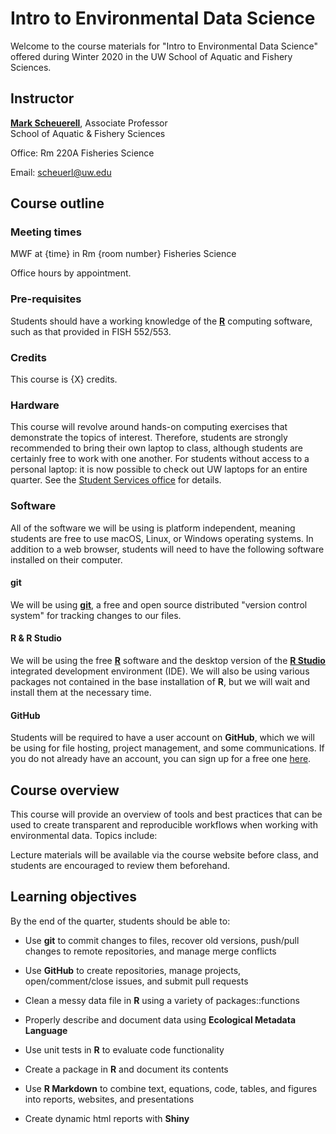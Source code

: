 # Intro to Environmental Data Science

Welcome to the course materials for "Intro to Environmental Data Science" offered during Winter 2020 in the UW School of Aquatic and Fishery Sciences.


## Instructor

[**Mark Scheuerell**](https://fish.uw.edu/faculty/mark-scheuerell/), Associate Professor  
School of Aquatic & Fishery Sciences

Office: Rm 220A Fisheries Science

Email: [scheuerl@uw.edu](mailto:scheuerl@uw.edu)


## Course outline

### Meeting times

MWF at {time} in Rm {room number} Fisheries Science
  
Office hours by appointment.

### Pre-requisites

Students should have a working knowledge of the [**R**](https://www.r-project.org/) computing software, such as that provided in FISH 552/553. 

### Credits

This course is {X} credits.

### Hardware

This course will revolve around hands-on computing exercises that demonstrate the topics of interest. Therefore, students are strongly recommended to bring their own laptop to class, although students are certainly free to work with one another. For students without access to a personal laptop: it is now possible to check out UW laptops for an entire quarter. See the [Student Services office](https://education.uw.edu/admissions/office-of-student-services) for details.

### Software

All of the software we will be using is platform independent, meaning students are free to use macOS, Linux, or Windows operating systems. In addition to a web browser, students will need to have the following software installed on their computer.

#### git

We will be using [**git**](https://git-scm.com/downloads), a free and open source distributed "version control system" for tracking changes to our files. 

#### R & R Studio

We will be using the free [**R**](https://www.r-project.org/) software and the desktop version of the [**R Studio**](https://www.rstudio.com/products/rstudio-desktop/) integrated development environment (IDE).  We will also be using various packages not contained in the base installation of **R**, but we will wait and install them at the necessary time.

#### GitHub

Students will be required to have a user account on **GitHub**, which we will be using for file hosting, project management, and some communications. If you do not already have an account, you can sign up for a free one [here](**GitHub**).


## Course overview

This course will provide an overview of tools and best practices that can be used to create transparent and reproducible workflows when working with environmental data. Topics include:

Lecture materials will be available via the course website before class, and students are encouraged to review them beforehand.

## Learning objectives

By the end of the quarter, students should be able to:

* Use **git** to commit changes to files, recover old versions, push/pull changes to remote repositories, and manage merge conflicts

* Use **GitHub** to create repositories, manage projects, open/comment/close issues, and submit pull requests

* Clean a messy data file in **R** using a variety of packages::functions

* Properly describe and document data using **Ecological Metadata Language**

* Use unit tests in **R** to evaluate code functionality

* Create a package in **R** and document its contents

* Use **R Markdown** to combine text, equations, code, tables, and figures into reports, websites, and presentations

* Create dynamic html reports with **Shiny**


